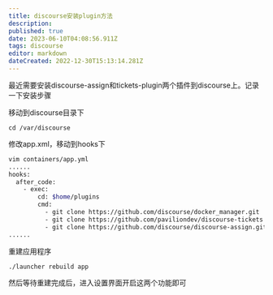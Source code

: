 ```yaml
---
title: discourse安装plugin方法
description: 
published: true
date: 2023-06-10T04:08:56.911Z
tags: discourse
editor: markdown
dateCreated: 2022-12-30T15:13:14.281Z
---
```


最近需要安装discourse-assign和tickets-plugin两个插件到discourse上。记录一下安装步骤

移动到discourse目录下

```
cd /var/discourse
```

修改app.xml，移动到hooks下

```bash
vim containers/app.yml
......
hooks:
  after_code:
    - exec:
        cd: $home/plugins
        cmd:
          - git clone https://github.com/discourse/docker_manager.git
          - git clone https://github.com/paviliondev/discourse-tickets.git
          - git clone https://github.com/discourse/discourse-assign.git
......
```

重建应用程序

```
./launcher rebuild app
```

然后等待重建完成后，进入设置界面开启这两个功能即可